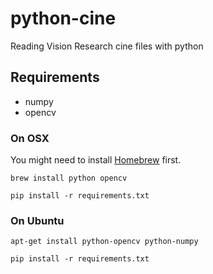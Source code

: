 python-cine
===========

Reading Vision Research cine files with python

## Requirements
- numpy
- opencv

### On OSX
You might need to install [Homebrew](http://brew.sh/) first. 
```
brew install python opencv
```

```
pip install -r requirements.txt
```


### On Ubuntu
```
apt-get install python-opencv python-numpy
```

```
pip install -r requirements.txt
```
